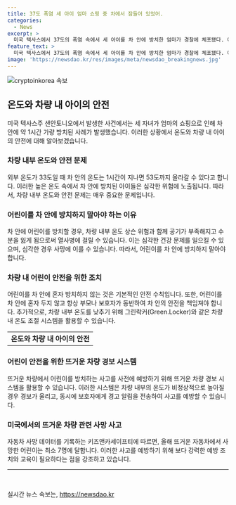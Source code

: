 ```yaml
---
title: 37도 폭염 세 아이 엄마 쇼핑 중 차에서 잠들어 있었어.
categories:
  - News
excerpt: >
  미국 텍사스에서 37도의 폭염 속에서 세 아이를 차 안에 방치한 엄마가 경찰에 체포됐다. 어린이들은 1개월, 2살, 4살이었고, 다행히도 차량 문은 잠금되어 있지 않았다. 온도가 1시간이 지나면 53도까지 올라갈 수 있는 상황에서 아이들은 병원으로 옮겨져 치료를 받았다. 이러한 상황은 올해만 7명의 어린이가 뜨거운 자동차에서 사망한 것으로 나타났으며, 1990년 이후 국내에서는 1090명 이상의 어린이가 뜨거운 차량에 방치돼 목숨을 잃은 것으로 파악되었다.
feature_text: >
  미국 텍사스에서 37도의 폭염 속에서 세 아이를 차 안에 방치한 엄마가 경찰에 체포됐다. 어린이들은 1개월, 2살, 4살이었고, 다행히도 차량 문은 잠금되어 있지 않았다. 온도가 1시간이 지나면 53도까지 올라갈 수 있는 상황에서 아이들은 병원으로 옮겨져 치료를 받았다. 이러한 상황은 올해만 7명의 어린이가 뜨거운 자동차에서 사망한 것으로 나타났으며, 1990년 이후 국내에서는 1090명 이상의 어린이가 뜨거운 차량에 방치돼 목숨을 잃은 것으로 파악되었다.
image: 'https://newsdao.kr/res/images/meta/newsdao_breakingnews.jpg'
---
```


<p><img src="https://newsdao.kr/res/images/meta/newsdao_breakingnews.jpg" alt="cryptoinkorea 속보" /></p>

<h2 data-ke-size="size26">온도와 차량 내 아이의 안전</h2>

<p data-ke-size="size16">미국 텍사스주 샌안토니오에서 발생한 사건에서는 세 자녀가 엄마의 쇼핑으로 인해 차 안에 약 1시간 가량 방치된 사례가 발생했습니다. 이러한 상황에서 온도와 차량 내 아이의 안전에 대해 알아보겠습니다.</p>

<h3>차량 내부 온도와 안전 문제</h3>

<p data-ke-size="size16">외부 온도가 33도일 때 차 안의 온도는 1시간이 지나면 53도까지 올라갈 수 있다고 합니다. 이러한 높은 온도 속에서 차 안에 방치된 아이들은 심각한 위험에 노출됩니다. 따라서, 차량 내부 온도와 안전 문제는 매우 중요한 문제입니다.</p>

<h3>어린이를 차 안에 방치하지 말아야 하는 이유</h3>

<p data-ke-size="size16">차 안에 어린이를 방치할 경우, 차량 내부 온도 상슨 위험과 함께 공기가 부족해지고 수분을 잃게 됨으로써 열사병에 걸릴 수 있습니다. 이는 심각한 건강 문제를 일으킬 수 있으며, 심각한 경우 사망에 이를 수 있습니다. 따라서, 어린이를 차 안에 방치하지 말아야 합니다.</p>

<h3>차량 내 어린이 안전을 위한 조치</h3>

<p data-ke-size="size16">어린이를 차 안에 혼자 방치하지 않는 것은 기본적인 안전 수칙입니다. 또한, 어린이를 차 안에 혼자 두지 않고 항상 부모나 보호자가 동반하여 차 안의 안전을 책임져야 합니다. 추가적으로, 차량 내부 온도를 낮추기 위해 그린락커(Green.Locker)와 같은 차량 내 온도 조절 시스템을 활용할 수 있습니다.</p>

<table>
    <tr>
        <td style="text-align: center; height: 17px;"><b>온도와 차량 내 아이의 안전</b></td>
    </tr>
</table>

<h3>어린이 안전을 위한 뜨거운 차량 경보 시스템</h3>

<p data-ke-size="size16">뜨거운 차량에서 어린이를 방치하는 사고를 사전에 예방하기 위해 뜨거운 차량 경보 시스템을 활용할 수 있습니다. 이러한 시스템은 차량 내부의 온도가 비정상적으로 높아질 경우 경보가 울리고, 동시에 보호자에게 경고 알림을 전송하여 사고를 예방할 수 있습니다.</p>

<h3>미국에서의 뜨거운 차량 관련 사망 사고</h3>

<p data-ke-size="size16">자동차 사망 데이터를 기록하는 키즈앤카세이프티에 따르면, 올해 뜨거운 자동차에서 사망한 어린이는 최소 7명에 달합니다. 이러한 사고를 예방하기 위해 보다 강력한 예방 조치와 교육이 필요하다는 점을 강조하고 있습니다.</p>

<hr>

<p data-ke-size="size16">&nbsp;</p>
실시간 뉴스 속보는, <a href="https://newsdao.kr" rel="dofollow">https://newsdao.kr</a>


